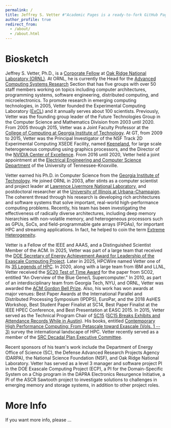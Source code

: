 ```yaml
---
permalink: /
title: Jeffrey S. Vetter #"Academic Pages is a ready-to-fork GitHub Pages template for academic personal websites"
author_profile: true
redirect_from: 
  - /about/
  - /about.html
---
```


Biosketch
======
Jeffrey S. Vetter, Ph.D., is a [Corporate Fellow](https://www.ornl.gov/news/ornl-adds-five-researchers-corporate-fellow-ranks") at 
[Oak Ridge National Laboratory (ORNL)](https://www.ornl.gov). 
At ORNL, he is currently the Head for the 
[Advanced Computing Systems Research]("https://www.ornl.gov/section/advanced-computing-systems-research") Section that has five groups with over 50 staff members working on topics including computer architectures, programming systems, software engineering, distributed computing, and microelectronics. 
To promote research in emerging computing technologies, in 2005, Vetter founded the Experimental Computing Laboratory ([ExCL](https://excl.ornl.gov/"></a>)) and it annually serves about 100 scientists.
Previously, Vetter was the founding group leader of the Future Technologies Group in the Computer Science and Mathematics Division from 2003 until 2020.
From 2005 through 2015, Vetter was a Joint Faculty Professor at the [College of Computing at Georgia Institute of Technology](https://www.cc.gatech.edu). 
At GT, from 2009 to 2015, Vetter was the Principal Investigator of the NSF Track 2D Experimental Computing XSEDE Facility, named [Keeneland](https://www.nsf.gov/awardsearch/showAward?AWD_ID=0910735), for large scale heterogeneous computing using graphics processors, and the Director of the [NVIDIA Center of Excellence](https://nvidianews.nvidia.com/news/nvidia-names-georgia-institute-of-technology-a-cuda-center-of-excellence-6622990).
From 2016 until 2020, Vetter held a joint appointment at the [Electrical Engineering and Computer Science Department](http://www.eecs.utk.edu/) of the University of Tennessee-Knoxville. 

Vetter earned his Ph.D. in Computer Science from the [Georgia Institute of Technology](http://www.cc.gatech.edu/). He joined ORNL in 2003, after stints as a computer scientist and project leader at [Lawrence Livermore National Laboratory](https://computation.llnl.gov/casc/), and postdoctoral researcher at the [University of Illinois at Urbana-Champaign](http://cs.illinois.edu/). The coherent thread through his research is developing rich architectures and software systems that solve important, real-world high-performance computing problems. Recently, his team has been investigating the effectiveness of radically diverse architectures, including deep memory hierarchies with non-volatile memory, and heterogeneous processors such as GPUs, SoCs, and field-programmable gate arrays (FPGAs), for important HPC and streaming applications. 
In fact, he helped to coin the term [Extreme Heterogeneity](https://dx.doi.org/10.2172/1473756).

Vetter is a Fellow of the IEEE and AAAS, and a Distinguished Scientist Member of the ACM.
In 2025, Vetter was part of a large team that received the [DOE Secretary of Energy Achievement Award for Leadership of the Exascale Computing Project](https://www.ornl.gov/news/uniting-build-solutions-secretarys-honor-awards-recognize-ornl-teams).
Later in 2025, HPCWire named Vetter one of its [35 Legends of HPC](https://www.hpcwire.com/35-hpc-legends/). 
In 2020, along with a large team from IBM and LLNL, Vetter received the 
[SC20 Test of Time Award](https://www.hpcwire.com/off-the-wire/first-peer-reviewed-paper-to-disclose-the-blue-gene-l-system-wins-sc20-test-of-time-award/) 
for the paper from SC02, entitled “An Overview of the Blue Gene/L Supercomputer.”
In 2010, as part of an interdisciplinary team from Georgia Tech, NYU, and ORNL, Vetter was awarded the 
[ACM Gordon Bell Prize](http://www.hpcwire.com/offthewire/Blood-Simulation-on-Jaguar-Takes-Gordon-Bell-Prize-109907029.html).
Also, his work has won awards at major venues: Best Paper Awards at the International Parallel and Distributed Processing Symposium (IPDPS), EuroPar, and the 2018 AsHES Workshop, Best Student Paper Finalist at SC14, Best Paper Finalist at the IEEE HPEC Conference, and Best Presentation at EASC 2015.
In 2015, Vetter served as the Technical Program Chair of 
[SC15](http://sc15.supercomputing.org/) ([SC15 Breaks Exhibits and Attendance Records While in Austin](http://www.hpcwire.com/off-the-wire/sc15-breaks-exhibits-and-attendance-records-while-in-austin/)). 
His  books, entitled
[Contemporary High Performance Computing: From Petascale toward Exascale (Vols. 1 -- 3)](https://www.crcpress.com/search/results?kw=jeffrey+vetter) 
survey the international landscape of HPC. Vetter recently served as a member of the [SRC Decadal Plan Executive Committee](https://www.src.org/about/decadal-plan/).


Recent sponsors of his team's work include the Department of Energy Office of Science (SC), the Defense Advanced Research Projects Agency (DARPA), the National Science Foundation (NSF), and Oak Ridge National Laboratory. Vetter has served as a level 3 manager and software project PI in the DOE Exascale Computing Project (ECP), a PI for the Domain-Specific System on a Chip program in the DAPRA Electronics Resurgence Initiative, a PI of the ASCR Sawtooth project to investigate solutions to challenges in emerging memory and storage systems, in addition to other project roles.


More Info
====

If you want more info, please ...

